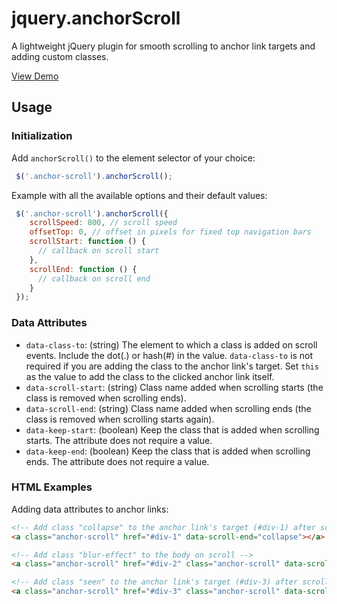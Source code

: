 # jquery.anchorScroll

A lightweight jQuery plugin for smooth scrolling to anchor link targets and adding custom classes.

[View Demo](http://www.virgiliudiaconu.com/work/anchor-scroll/)

## Usage

### Initialization

Add `anchorScroll()` to the element selector of your choice:

```js
 $('.anchor-scroll').anchorScroll();
```

Example with all the available options and their default values:

```js
 $('.anchor-scroll').anchorScroll({
    scrollSpeed: 800, // scroll speed
    offsetTop: 0, // offset in pixels for fixed top navigation bars
    scrollStart: function () {
      // callback on scroll start
    },
    scrollEnd: function () {
      // callback on scroll end
    }
 });
```
### Data Attributes

- `data-class-to`: (string) The element to which a class is added on scroll events. Include the dot(.) or hash(#) in the value. `data-class-to` is not required if you are adding the class to the anchor link's target. Set `this` as the value to add the class to the clicked anchor link itself.
- `data-scroll-start`: (string) Class name added when scrolling starts (the class is removed when scrolling ends).
- `data-scroll-end`: (string) Class name added when scrolling ends (the class is removed when scrolling starts again).
- `data-keep-start`: (boolean) Keep the class that is added when scrolling starts. The attribute does not require a value.
- `data-keep-end`: (boolean) Keep the class that is added when scrolling ends. The attribute does not require a value.

### HTML Examples

Adding data attributes to anchor links:

```html
<!-- Add class "collapse" to the anchor link's target (#div-1) after scrolling ends -->
<a class="anchor-scroll" href="#div-1" data-scroll-end="collapse"></a>

<!-- Add class "blur-effect" to the body on scroll -->
<a class="anchor-scroll" href="#div-2" class="anchor-scroll" data-scroll-start="blur-effect" data-class-to="body"></a>

<!-- Add class "seen" to the anchor link's target (#div-3) after scrolling ends and keep the class -->
<a class="anchor-scroll" href="#div-3" class="anchor-scroll" data-scroll-end="seen" data-keep-end></a>
```
